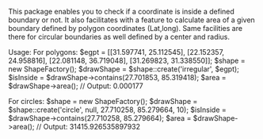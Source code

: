 This package enables you to check if a coordinate is inside a defined boundary or not. It also facilitates with a feature to calculate area of a given boundary defined by polygon coordinates (Lat,long).
Same facilities are there for circular boundaries as well defined by a center and radius.

Usage:
For polygons: $egpt = [[31.597741, 25.112545], [22.152357, 24.958816], [22.081148, 36.719048], [31.269823, 31.338550]]; $shape = new ShapeFactory(); $drawShape = $shape::create('irregular', $egpt); $isInside = $drawShape->contains(27.701853, 85.319418); $area = $drawShape->area(); // Output: 0.000177

For circles: $shape = new ShapeFactory(); $drawShape = $shape::create('circle', null, 27.710258, 85.279664, 10); $isInside = $drawShape->contains(27.710258, 85.279664); $area = $drawShape->area(); // Output: 31415.926535897932
